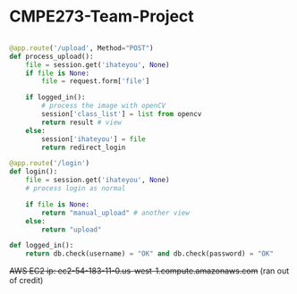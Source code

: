 # CMPE273-Team-Project
```python

@app.route('/upload', Method="POST")
def process_upload():
    file = session.get('ihateyou', None)
    if file is None:
        file = request.form['file']

    if logged_in():
        # process the image with openCV
        session['class_list'] = list from opencv
        return result # view
    else:
        session['ihateyou'] = file
        return redirect_login

@app.route('/login')
def login():
    file = session.get('ihateyou', None)
    # process login as normal

    if file is None:
        return "manual_upload" # another view
    else:
        return "upload"

def logged_in():
    return db.check(username) = "OK" and db.check(password) = "OK"


```
~~AWS EC2 ip: ec2-54-183-11-0.us-west-1.compute.amazonaws.com~~ (ran out of credit)
